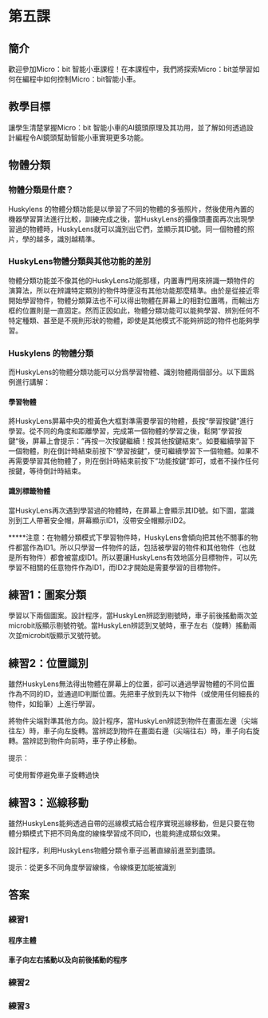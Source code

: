 # 第五課

## 簡介
<P>
歡迎參加Micro：bit 智能小車課程！在本課程中，我們將探索Micro：bit並學習如何在編程中如何控制Micro：bit智能小車。
<P>

## 教學目標
<P>
讓學生清楚掌握Micro：bit 智能小車的AI鏡頭原理及其功用，並了解如何透過設計編程令AI鏡頭幫助智能小車實現更多功能。
<P>

## 物體分類
### 物體分類是什麽？
<P>
Huskylens 的物體分類功能是以學習了不同的物體的多張照片，然後使用內置的機器學習算法進行比較，訓練完成之後，當HuskyLens的攝像頭畫面再次出現學習過的物體時，HuskyLens就可以識別出它們，並顯示其ID號。同一個物體的照片，學的越多，識別越精準。
<P>

### HuskyLens物體分類與其他功能的差別
<P>
物體分類功能並不像其他的HuskyLens功能那樣，内置專門用來辨識一類物件的演算法，所以在辨識特定類別的物件時便沒有其他功能那麼精準。由於是從接近零開始學習物件，物體分類算法也不可以得出物體在屏幕上的相對位置嗎，而輸出方框的位置則是一直固定。然而正因如此，物體分類功能可以能夠學習、辨別任何不特定種類、甚至是不規則形狀的物體，即使是其他模式不能夠辨認的物件也能夠學習。
<P>

### Huskylens 的物體分類
<P>
而HuskyLens的物體分類功能可以分爲學習物體、識別物體兩個部分。以下圖爲例進行講解：
<P>

#### 學習物體
<P>
將HuskyLens屏幕中央的橙黃色大框對準需要學習的物體，長按“學習按鍵”進行學習。從不同的角度和距離學習，完成第一個物體的學習之後，鬆開”學習按鍵“後，屏幕上會提示：”再按一次按鍵繼續！按其他按鍵結束“。如要繼續學習下一個物體，則在倒計時結束前按下“學習按鍵”，便可繼續學習下一個物體。如果不再需要學習其他物體了，則在倒計時結束前按下”功能按鍵”即可，或者不操作任何按鍵，等待倒計時結束。
<P>

#### 識別標籤物體
<P>
當HuskyLens再次遇到學習過的物體時，在屏幕上會顯示其ID號。如下圖，當識別到工人帶著安全帽，屏幕顯示ID1，沒帶安全帽顯示ID2。
<P>
<P>
*****注意：在物體分類模式下學習物件時，HuskyLens會傾向把其他不關事的物件都當作為ID1。所以只學習一件物件的話，包括被學習的物件和其他物件（也就是所有物件）都會被當成ID1。所以要讓HuskyLens有效地區分目標物件，可以先學習不相關的任意物件作為ID1，而ID2才開始是需要學習的目標物件。
<P>

## 練習1：圖案分類
<P>
學習以下兩個圖案。設計程序，當HuskyLen辨認到剔號時，車子前後搖動兩次並microbit版顯示剔號符號。當HuskyLen辨認到叉號時，車子左右（旋轉）搖動兩次並microbit版顯示叉號符號。
<P>

## 練習2：位置識別
<P>
雖然HuskyLens無法得出物體在屏幕上的位置，卻可以通過學習物體的不同位置作為不同的ID，並通過ID判斷位置。先把車子放到先以下物件（或使用任何細長的物件，如鉛筆）上進行學習。
<P>
<P>
將物件尖端對準其他方向。設計程序，當HuskyLen辨認到物件在畫面左邊（尖端往左）時，車子向左旋轉。當辨認到物件在畫面右邊（尖端往右）時，車子向右旋轉。當辨認到物件向前時，車子停止移動。
<P>
<P>
提示：
<P>
<P>
可使用暫停避免車子旋轉過快 
<P>

## 練習3：巡線移動
<P>
雖然HuskyLens能夠透過自帶的巡線模式結合程序實現巡線移動，但是只要在物體分類模式下把不同角度的線條學習成不同ID，也能夠達成類似效果。
<P>
<P>
設計程序，利用HuskyLens物體分類令車子巡著直線前進至到盡頭。
<P>
<P>
提示：從更多不同角度學習線條，令線條更加能被識別
<P>

## 答案 
### 練習1
#### 程序主體

#### 車子向左右搖動以及向前後搖動的程序

### 練習2

### 練習3
 
